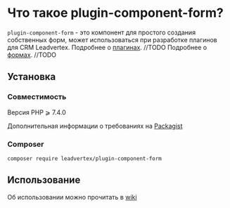 # Что такое plugin-component-form?

`plugin-component-form` - это компонент для простого создания собственных форм, может использоваться при разработке плагинов для CRM Leadvertex.
Подробнее о [плагинах](https://github.com/leadvertex/plugin-docs-internal). //TODO
Подробнее о [формах](https://github.com/leadvertex/plugin-docs-internal/blob/master/forms.md). //TODO

## Установка

### Совместимость
Версия PHP ⩾ 7.4.0

Дополнительная информации о требованиях на [Packagist](https://packagist.org/packages/leadvertex/plugin-component-form)

### Composer

`composer require leadvertex/plugin-component-form`

## Использование

Об использовании можно прочитать в [wiki](https://github.com/leadvertex/plugin-component-form/wiki/Usage)
